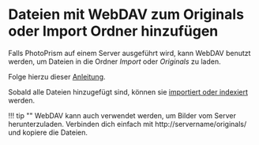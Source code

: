 # Dateien mit WebDAV zum Originals oder Import Ordner hinzufügen #
Falls PhotoPrism auf einem Server ausgeführt wird, kann WebDAV benutzt werden, um Dateien in die Ordner *Import* oder *Originals* zu laden.


Folge hierzu dieser [Anleitung](../sync/webdav.md).

Sobald alle Dateien hinzugefügt sind, können sie [importiert oder indexiert](import-vs-index.md) werden.

<!--### Hinzufügen von Bilder über WebDAV unter MacOS ###

1. Öffnen Sie auf Ihrem Computer den Finder.
2. Klicken Sie im Finder-Menü auf "Go" und dann auf "Connect to Server". 

      ![Screenshot](img/webdav-1.png)

3. Enter 

    * http://servername/originals/

    or 

    * http://servername/import/

      ![Screenshot](img/webdav-2.png)


4. Klicken Sie auf "Verbinden".

5. Geben Sie Ihren Benutzernamen und Ihr Passwort ein. Der Benutzername ist photoprism. Sie können Ihr Passwort im [account settings](../settings/account.md).

6. Jetzt können Sie Bilder in den Ordner "Import" oder "Originale" verschieben.

 -->

!!! tip "" 
    WebDAV kann auch verwendet werden, um Bilder vom Server herunterzuladen. 
    Verbinden dich einfach mit http://servername/originals/ und kopiere die Dateien.

<!--### Add photos via WebDAV on Windows ###
1. Öffnen Sie den Windows Explorer (z. B. durch Klicken auf [Windows] und [E]).
2. Klicken Sie mit der rechten Maustaste auf "Dieser Computer".
3. Wählen Sie "Netzwerk hinzufügen".
4. Klicken Sie auf "Weiter".
5. Geben Sie 
   
       * http://servername/originals/
   
       or 
   
       * http://servername/import/
       
       
6. Geben Sie Ihren Benutzernamen und Ihr Passwort ein. Der Benutzername ist photoprism. Sie können Ihr Passwort im [account settings](../settings/account.md).
       
7. Jetzt erscheint das Netzwerk in Ihrem Explorer und Sie können mit dem Hinzufügen von Dateien beginnen.


### Add photos via WebDAV from mobile device ###
Sie können WebDAV verwenden, um Bilder von Ihrem Mobiltelefon oder Tablet hinzuzufügen.

1. Installieren Sie eine App, die WebDAV unterstützt.
2. Verbinden Sie sich mit
      
       * http://servername/originals/
   
       or 
   
       * http://servername/import/
       
3. Verschieben oder kopieren Sie Ihre Dateien.
-->